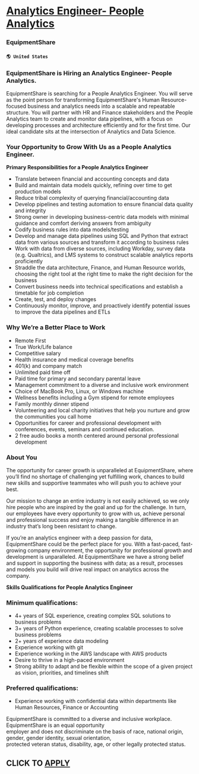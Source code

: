 # [Analytics Engineer- People Analytics](https://www.remotewlb.com/apply/analytics-engineer-people-analytics-82318)  
### EquipmentShare  
#### `🌎 United States`  

### **EquipmentShare is Hiring an Analytics Engineer- People Analytics.**

EquipmentShare is searching for a People Analytics Engineer. You will serve as the point person for transforming EquipmentShare's Human Resource-focused business and analytics needs into a scalable and repeatable structure. You will partner with HR and Finance stakeholders and the People Analytics team to create and monitor data pipelines, with a focus on developing processes and architecture efficiently and for the first time. Our ideal candidate sits at the intersection of Analytics and Data Science.

###  **Your Opportunity to Grow With Us as a People Analytics Engineer.**

 **Primary Responsibilities for a People Analytics Engineer**

  * Translate between financial and accounting concepts and data
  * Build and maintain data models quickly, refining over time to get production models
  * Reduce tribal complexity of querying financial/accounting data
  * Develop pipelines and testing automation to ensure financial data quality and integrity
  * Strong owner in developing business-centric data models with minimal guidance and comfort deriving answers from ambiguity
  * Codify business rules into data models/testing
  * Develop and manage data pipelines using SQL and Python that extract data from various sources and transform it according to business rules
  * Work with data from diverse sources, including Workday, survey data (e.g. Qualtrics), and LMS systems to construct scalable analytics reports proficiently
  * Straddle the data architecture, Finance, and Human Resource worlds, choosing the right tool at the right time to make the right decision for the business
  * Convert business needs into technical specifications and establish a timetable for job completion
  * Create, test, and deploy changes
  * Continuously monitor, improve, and proactively identify potential issues to improve the data pipelines and ETLs

###  **Why We’re a Better Place to Work**

  * Remote First
  * True Work/Life balance
  * Competitive salary
  * Health insurance and medical coverage benefits
  * 401(k) and company match
  * Unlimited paid time off 
  * Paid time for primary and secondary parental leave 
  * Management commitment to a diverse and inclusive work environment 
  * Choice of MacBook Pro, Linux, or Windows machine
  * Wellness benefits including a Gym stipend for remote employees
  * Family monthly dinner stipend
  * Volunteering and local charity initiatives that help you nurture and grow the communities you call home
  * Opportunities for career and professional development with conferences, events, seminars and continued education. 
  * 2 free audio books a month centered around personal professional development 

### **About You**

The opportunity for career growth is unparalleled at EquipmentShare, where you’ll find no shortage of challenging yet fulfilling work, chances to build new skills and supportive teammates who will push you to achieve your best.

Our mission to change an entire industry is not easily achieved, so we only hire people who are inspired by the goal and up for the challenge. In turn, our employees have every opportunity to grow with us, achieve personal and professional success and enjoy making a tangible difference in an industry that’s long been resistant to change.

If you’re an analytics engineer with a deep passion for data, EquipmentShare could be the perfect place for you. With a fast-paced, fast-growing company environment, the opportunity for professional growth and development is unparalleled. At EquipmentShare we have a strong belief and support in supporting the business with data; as a result, processes and models you build will drive real impact on analytics across the company.

 **Skills Qualifications for People Analytics Engineer**

### Minimum qualifications:

  * 4+ years of SQL experience, creating complex SQL solutions to business problems
  * 3+ years of Python experience, creating scalable processes to solve business problems
  * 2+ years of experience data modeling
  * Experience working with git
  * Experience working in the AWS landscape with AWS products
  * Desire to thrive in a high-paced environment
  * Strong ability to adapt and be flexible within the scope of a given project as vision, priorities, and timelines shift

### Preferred qualifications:

  * Experience working with confidential data within departments like Human Resources, Finance or Accounting

EquipmentShare is committed to a diverse and inclusive workplace. EquipmentShare is an equal opportunity  
employer and does not discriminate on the basis of race, national origin, gender, gender identity, sexual orientation,  
protected veteran status, disability, age, or other legally protected status.

  
## CLICK TO [APPLY](https://www.remotewlb.com/apply/analytics-engineer-people-analytics-82318)

